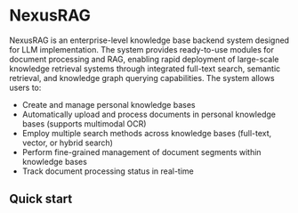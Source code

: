 # NexusRAG
NexusRAG is an enterprise-level knowledge base backend system designed for LLM implementation. The system provides ready-to-use modules for document processing and RAG, enabling rapid deployment of large-scale knowledge retrieval systems through integrated full-text search, semantic retrieval, and knowledge graph querying capabilities. The system allows users to:
- Create and manage personal knowledge bases
- Automatically upload and process documents in personal knowledge bases (supports multimodal OCR)
- Employ multiple search methods across knowledge bases (full-text, vector, or hybrid search)
- Perform fine-grained management of document segments within knowledge bases
- Track document processing status in real-time

## Quick start